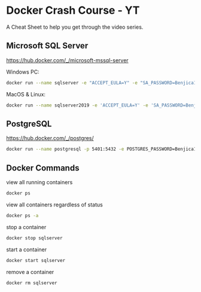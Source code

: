# Docker Crash Course - YT
A Cheat Sheet to help you get through the video series.

## Microsoft SQL Server
https://hub.docker.com/_/microsoft-mssql-server

Windows PC:
```sh
docker run --name sqlserver -e "ACCEPT_EULA=Y" -e "SA_PASSWORD=Benjica1!" -p 1401:1433 -d mcr.microsoft.com/mssql/server:2019-latest
```
MacOS & Linux:
```sh
docker run --name sqlserver2019 -e 'ACCEPT_EULA=Y' -e 'SA_PASSWORD=Benjica1!' -p 1401:1433 -d mcr.microsoft.com/mssql/server:2019-latest
```

## PostgreSQL
https://hub.docker.com/_/postgres/
```sh
docker run --name postgresql -p 5401:5432 -e POSTGRES_PASSWORD=Benjica1! -d postgres:latest
```
## Docker Commands
view all running containers
```sh
docker ps
```
view all containers regardless of status
```sh
docker ps -a
```
stop a container
```sh
docker stop sqlserver
```
start a container
```sh
docker start sqlserver
```
remove a container
```sh
docker rm sqlserver
```
